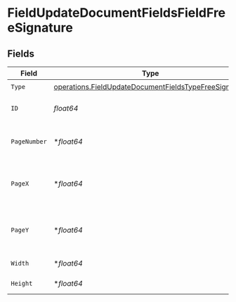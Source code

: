 # FieldUpdateDocumentFieldsFieldFreeSignature


## Fields

| Field                                                                                                                          | Type                                                                                                                           | Required                                                                                                                       | Description                                                                                                                    |
| ------------------------------------------------------------------------------------------------------------------------------ | ------------------------------------------------------------------------------------------------------------------------------ | ------------------------------------------------------------------------------------------------------------------------------ | ------------------------------------------------------------------------------------------------------------------------------ |
| `Type`                                                                                                                         | [operations.FieldUpdateDocumentFieldsTypeFreeSignature](../../models/operations/fieldupdatedocumentfieldstypefreesignature.md) | :heavy_check_mark:                                                                                                             | N/A                                                                                                                            |
| `ID`                                                                                                                           | *float64*                                                                                                                      | :heavy_check_mark:                                                                                                             | The ID of the field to update.                                                                                                 |
| `PageNumber`                                                                                                                   | **float64*                                                                                                                     | :heavy_minus_sign:                                                                                                             | The page number the field will be on.                                                                                          |
| `PageX`                                                                                                                        | **float64*                                                                                                                     | :heavy_minus_sign:                                                                                                             | The X coordinate of where the field will be placed.                                                                            |
| `PageY`                                                                                                                        | **float64*                                                                                                                     | :heavy_minus_sign:                                                                                                             | The Y coordinate of where the field will be placed.                                                                            |
| `Width`                                                                                                                        | **float64*                                                                                                                     | :heavy_minus_sign:                                                                                                             | The width of the field.                                                                                                        |
| `Height`                                                                                                                       | **float64*                                                                                                                     | :heavy_minus_sign:                                                                                                             | The height of the field.                                                                                                       |